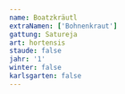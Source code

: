 ```yaml
---
name: Boatzkräutl
extraNamen: ['Bohnenkraut']
gattung: Satureja
art: hortensis
staude: false
jahr: '1'
winter: false
karlsgarten: false
---
```

